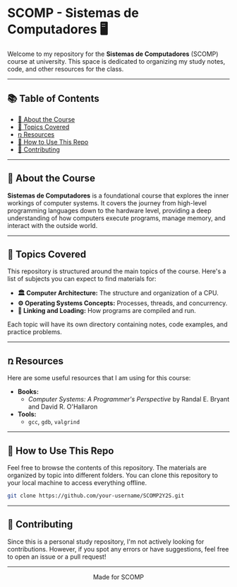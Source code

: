 # SCOMP - Sistemas de Computadores 🖥️

Welcome to my repository for the **Sistemas de Computadores** (SCOMP) course at university. This space is dedicated to organizing my study notes, code, and other resources for the class.

---

## 📚 Table of Contents
- [🧐 About the Course](#-about-the-course)
- [📝 Topics Covered](#-topics-covered)
- [ռ Resources](#-resources)
- [🚀 How to Use This Repo](#-how-to-use-this-repo)
- [🤝 Contributing](#-contributing)

---

## 🧐 About the Course

**Sistemas de Computadores** is a foundational course that explores the inner workings of computer systems. It covers the journey from high-level programming languages down to the hardware level, providing a deep understanding of how computers execute programs, manage memory, and interact with the outside world.

---

## 📝 Topics Covered

This repository is structured around the main topics of the course. Here's a list of subjects you can expect to find materials for:

- **🏛️ Computer Architecture:** The structure and organization of a CPU.
- **⚙️ Operating Systems Concepts:** Processes, threads, and concurrency.
- **🔗 Linking and Loading:** How programs are compiled and run.

Each topic will have its own directory containing notes, code examples, and practice problems.

---

## ռ Resources

Here are some useful resources that I am using for this course:

- **Books:**
  - *Computer Systems: A Programmer's Perspective* by Randal E. Bryant and David R. O'Hallaron
- **Tools:**
  - `gcc`, `gdb`, `valgrind`

---

## 🚀 How to Use This Repo

Feel free to browse the contents of this repository. The materials are organized by topic into different folders. You can clone this repository to your local machine to access everything offline.

```bash
git clone https://github.com/your-username/SCOMP2Y2S.git
```

---

## 🤝 Contributing

Since this is a personal study repository, I'm not actively looking for contributions. However, if you spot any errors or have suggestions, feel free to open an issue or a pull request!

---

<p align="center">
  Made for SCOMP 
</p>